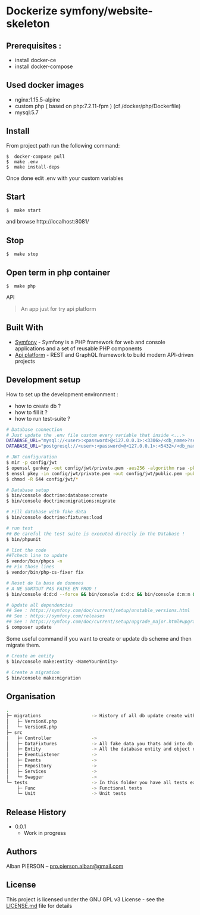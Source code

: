 # Dockerize symfony/website-skeleton

## Prerequisites :

- install docker-ce
- install docker-compose

## Used docker images

- nginx:1.15.5-alpine
- custom php ( based on php:7.2.11-fpm ) (cf /docker/php/Dockerfile)
- mysql:5.7

## Install

From project path run the following command:

```
$  docker-compose pull
$  make .env
$  make install-deps
```

Once done edit .env with your custom variables

## Start

```
$  make start
```

and browse http://localhost:8081/

## Stop

```
$  make stop
```

## Open term in php container

```
$  make php
```

API

> An app just for try api platform

## Built With

* [Symfony](https://github.com/symfony/symfony) - Symfony is a PHP framework for web and console applications and a set of reusable PHP components
* [Api platform](https://github.com/api-platform/api-platform) - REST and GraphQL framework to build modern API-driven projects

## Development setup

How to set up the development environment :
- how to create db ?
- how to fill it ?
- how to run test-suite ?

```bash
# Database connection
# Just update the .env file custom every variable that inside <...>
DATABASE_URL="mysql://<user>:<password>@<127.0.0.1>:<3306>/<db_name>?serverVersion=5.7"
DATABASE_URL="postgresql://<user>:<password>@<127.0.0.1>:<5432>/<db_name>?serverVersion=13&charset=utf8"

# JWT configuration
$ mir -p config/jwt
$ openssl genkey -out config/jwt/private.pem -aes256 -algorithm rsa -pkeyopt rsa_keygen_bits:4096
$ enssl pkey -in config/jwt/private.pem -out config/jwt/public.pem -pubout
$ chmod -R 644 config/jwt/*

# Database setup
$ bin/console doctrine:database:create
$ bin/console doctrine:migrations:migrate

# Fill database with fake data
$ bin/console doctrine:fixtures:load

# run test
## Be careful the test suite is executed directly in the Database !
$ bin/phpunit

# lint the code
##Tchech line to update
$ vendor/bin/phpcs -n
## Fix those lines
$ vendor/bin/php-cs-fixer fix

# Reset de la base de donnees
# A NE SURTOUT PAS FAIRE EN PROD !
$ bin/console d:d:d --force && bin/console d:d:c && bin/console d:m:m && bin/console d:f:l

# Update all dependencies
## See : https://symfony.com/doc/current/setup/unstable_versions.html
## See : https://symfony.com/releases
## See : https://symfony.com/doc/current/setup/upgrade_major.html#upgrade-major-symfony-deprecations
$ composer update
```

Some useful command if you want to create or update db scheme and then migrate them.
```bash
# Create an entity
$ bin/console make:entity <NameYourEntity>

# Create a migration
$ bin/console make:migration
```

## Organisation
```bash
.
├─ migrations                   -> History of all db update create with the command : $ bin/console make:migration
│   ├─ VersionX.php
│   └─ VersionX.php
├─ src
│   ├─ Controller               -> 
│   ├─ DataFixtures             -> All fake data you thats add into db when u execute : $ bin/console doctrine:fixtures:load
│   ├─ Entity                   -> All the database entity and object definition are store here
│   ├─ EventListener            -> 
│   ├─ Events                   -> 
│   ├─ Repository               -> 
│   ├─ Services                 -> 
│   └─ Swagger                  -> 
└─ tests                        -> In this folder you have all tests executed with the command : $ bin/phpunit
    ├─ Func                     -> Functional tests
    └─ Unit                     -> Unit tests
```

## Release History

* 0.0.1
    * Work in progress

## Authors

Alban PIERSON – pro.pierson.alban@gmail.com

## License

This project is licensed under the GNU GPL v3 License - see the [LICENSE.md](LICENSE.md) file for details